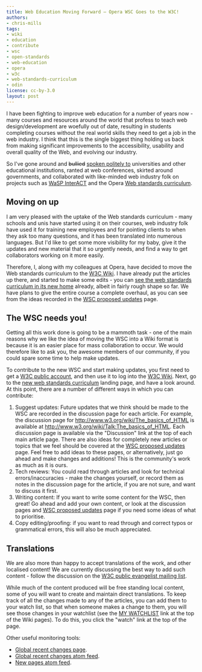 ```yaml
---
title: Web Education Moving Forward — Opera WSC Goes to the W3C!
authors:
- chris-mills
tags:
- wiki
- education
- contribute
- wsc
- open-standards
- web-education
- opera
- w3c
- web-standards-curriculum
- odin
license: cc-by-3.0
layout: post
---
```


<p>I have been fighting to improve web education for a number of years now - many courses and resources around the world that profess to teach web design/development are woefully out of date, resulting in students completing courses without the real world skills they need to get a job in the web industry. I think that this is the single biggest thing holding us back from making significant improvements to the accessibility, usability and overall quality of the Web, and evolving our industry.</p>

 <p>So I&#39;ve gone around and <del>bullied</del> <ins>spoken politely to</ins> universities and other educational institutions, ranted at web conferences, skirted around governments, and collaborated with like-minded web industry folk on projects such as <a href="http://interact.webstandards.org/">WaSP InterACT</a> and the Opera <a href="http://dev.opera.com/articles/view/1-introduction-to-the-web-standards-cur/">Web standards curriculum</a>. </p>

 <h2>Moving on up</h2>

 <p>I am very pleased with the uptake of the Web standards curriculum - many schools and unis have started using it on their courses, web industry folk have used it for training new employees and for pointing clients to when they ask too many questions, and it has been translated into numerous languages. But I&#39;d like to get some more visibility for my baby, give it the updates and new material that it so urgently needs, and find a way to get collaborators working on it more easily.</p>

 <p>Therefore, I, along with my colleagues at Opera, have decided to move the Web standards curriculum to the <a href="http://www.w3.org/wiki/Main_Page">W3C Wiki</a>. I have already put the articles up there, and started to make some edits - you can <a href="http://www.w3.org/wiki/Web_Standards_Curriculum">see the web standards curriculum in its new home</a> already, albeit in fairly rough shape so far. We have plans to give the entire course a complete overhaul, as you can see from the ideas recorded in the <a href="http://www.w3.org/wiki/WSC_proposed_updates">WSC proposed updates</a> page.</p>

 <h2>The WSC needs you!</h2>

 <p>Getting all this work done is going to be a mammoth task - one of the main reasons why we like the idea of moving the WSC into a Wiki format is because it is an easier place for mass collaboration to occur. We would therefore like to ask you, the awesome members of our community, if you could spare some time to help make updates.</p>

 <p>To contribute to the new WSC and start making updates, you first need to get a <a href="http://www.w3.org/Help/Account/Request/Public">W3C public account</a>, and then use it to log into the <a href="http://www.w3.org/wiki/Main_Page">W3C Wiki</a>. Next, go to the <a href="http://www.w3.org/wiki/Web_Standards_Curriculum">new web standards curriculum</a> landing page, and have a look around. At this point, there are a number of different ways in which you can contribute:</p>

 <ol>
   <li>Suggest updates: Future updates that we think should be made to the WSC are recorded in the discussion page for each article. For example, the discussion page for <a href="http://www.w3.org/wiki/The_basics_of_HTML">http://www.w3.org/wiki/The_basics_of_HTML</a> is available at <a href="http://www.w3.org/wiki/Talk:The_basics_of_HTML">http://www.w3.org/wiki/Talk:The_basics_of_HTML</a>. Each discussion page is available via the &quot;Discussion&quot; link at the top of each main article page. There are also ideas for completely new articles or topics that we feel should be covered at the <a href="http://www.w3.org/wiki/WSC_proposed_updates">WSC proposed updates</a> page. Feel free to add ideas to these pages, or alternatively, just go ahead and make changes and additions! This is the community&#39;s work as much as it is ours.</li>
   <li>Tech reviews: You could read through articles and look for technical errors/inaccuracies - make the changes yourself, or record them as notes in the discussion page for the article, if you are not sure, and want to discuss it first.</li>
   <li>Writing content: If you want to write some content for the WSC, then great! Go ahead and add your own content, or look at the discussion pages and <a href="http://www.w3.org/wiki/WSC_proposed_updates">WSC proposed updates</a> page if you need some ideas of what to prioritise.</li>
   <li>Copy editing/proofing: if you want to read through and correct typos or grammatical errors, this will also be much appreciated.</li>
 </ol>

 <h2>Translations</h2>

 <p>We are also more than happy to accept translations of the work, and other localised content! We are currently discussing the best way to add such content - follow the discussion on the <a href="http://lists.w3.org/Archives/Public/public-evangelist/2011Jul/0002.html">W3C public evangelist mailing list</a>.</p>

 <p>While much of the content produced will be free standing local content, some of you will want to create and maintain direct translations. To keep track of all the changes made to any of the articles, you can add them to your watch list, so that when someone makes a change to them, you will see those changes in your watchlist (see the <a href="http://www.w3.org/wiki/Special:Watchlist">MY WATCHLIST</a> link at the top of the Wiki pages). To do this, you click the &quot;watch&quot; link at the top of the page.</p>

 <p>Other useful monitoring tools:</p>

 <ul>
   <li><a href="http://www.w3.org/wiki/Special:RecentChanges">Global recent changes page</a>.</li>
   <li><a href="http://www.w3.org/wiki/index.php?title=Special:RecentChanges&amp;feed=atom">Global recent changes atom feed</a>.</li>
   <li><a href="http://www.w3.org/wiki/index.php?title=Special:NewPages&amp;feed=atom&amp;namespace=0">New pages atom feed</a>.</li>
 </ul>
